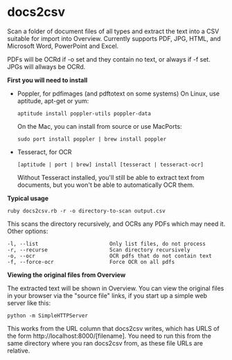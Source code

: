 docs2csv
========

Scan a folder of document files of all types and extract the text into a CSV suitable for import into Overview. Currently supports PDF, JPG, HTML, and Microsoft Word, PowerPoint and Excel. 

PDFs will be OCRd if -o set and they contain no text, or always if -f set. 
JPGs will allways be OCRd.

**First you will need to install**
  - Poppler, for pdfimages (and pdftotext on some systems)
    On Linux, use aptitude, apt-get or yum:

    ```aptitude install poppler-utils poppler-data```

    On the Mac, you can install from source or use MacPorts:

    ```sudo port install poppler | brew install poppler```

  - Tesseract, for OCR

    ```[aptitude | port | brew] install [tesseract | tesseract-ocr]```

    Without Tesseract installed, you'll still be able to extract text from documents, but you won't be able to automatically OCR them.

**Typical usage** 

    ruby docs2csv.rb -r -o directory-to-scan output.csv
    
This scans the directory recursively, and OCRs any PDFs which may need it. Other options:

    -l, --list                       Only list files, do not process
    -r, --recurse                    Scan directory recursively
    -o, --ocr                        OCR pdfs that do not contain text
    -f, --force-ocr                  Force OCR on all pdfs


**Viewing the original files from Overview**

The extracted text will be shown in Overview. You can view the original files in your browser via the "source file" links, if you start up a simple web server like this:

    python -m SimpleHTTPServer

This works from the URL column that docs2csv writes, which has URLS of the form  http://localhost:8000/[filename]. You need to run this from the same directory where you ran docs2csv from, as these file URLs are relative.


